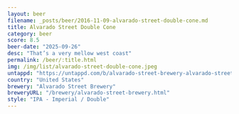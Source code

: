 ```yaml
---
layout: beer
filename: _posts/beer/2016-11-09-alvarado-street-double-cone.md
title: Alvarado Street Double Cone
category: beer
score: 8.5
beer-date: "2025-09-26"
desc: "That’s a very mellow west coast"
permalink: /beer/:title.html
img: /img/list/alvarado-street-double-cone.jpeg
untappd: "https://untappd.com/b/alvarado-street-brewery-alvarado-street-brewery-double-cone/794545"
country: "United States"
brewery: "Alvarado Street Brewery"
breweryURL: "/brewery/alvarado-street-brewery.html"
style: "IPA - Imperial / Double"
---
```

